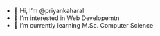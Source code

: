 - 👋 Hi, I’m @priyankaharal
- 👀 I’m interested in Web Developemtn
- 🌱 I’m currently learning M.Sc. Computer Science

<!---
priyankaharal/priyankaharal is a ✨ special ✨ repository because its `README.md` (this file) appears on your GitHub profile.
You can click the Preview link to take a look at your changes.
--->
